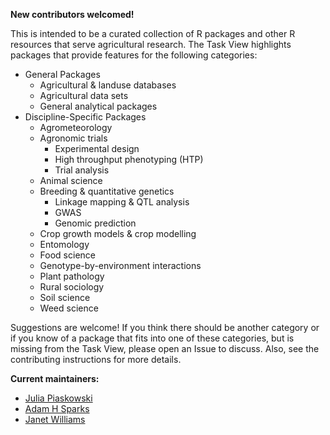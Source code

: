 
**New contributors welcomed!**

This is intended to be a curated collection of R packages and other R resources that serve agricultural research. The Task View highlights packages that provide features for the following categories:

* General Packages   
  * Agricultural & landuse databases   
  * Agricultural data sets  
  * General analytical packages  
* Discipline-Specific Packages  
  * Agrometeorology  
  * Agronomic trials  
      * Experimental design   
      * High throughput phenotyping (HTP)   
      * Trial analysis
  * Animal science  
  * Breeding & quantitative genetics  
    * Linkage mapping & QTL analysis   
    * GWAS  
    * Genomic prediction   
  * Crop growth models & crop modelling  
  * Entomology  
  * Food science  
  * Genotype-by-environment interactions  
  * Plant pathology  
  * Rural sociology  
  * Soil science  
  * Weed science  

Suggestions are welcome! If you think there should be another category or if you know of a package that fits into one of these categories, but is missing from the Task View, please open an Issue to discuss. Also, see the contributing instructions for more details. 



**Current maintainers:**

* [Julia Piaskowski](@jpiaskowski)
* [Adam H Sparks](@adamhsparks)
* [Janet Williams](@janetw)


